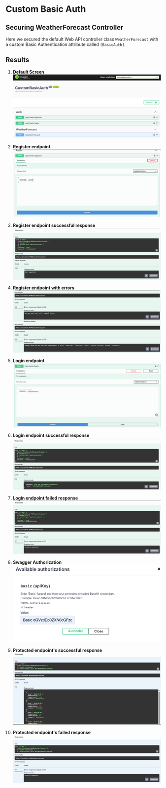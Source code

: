 # Custom Basic Auth 

## Securing WeatherForecast Controller
Here we secured the default Web API controller class `WeatherForecast` with a custom Basic Authentication attribute called `[BasicAuth]`.

## Results
1. **Default Screen**
![Image 1](Images/Image-1.png)

2. **Register endpoint**
![Image 2](Images/Image-2.png)

3. **Register endpoint successful response**
![Image 3](Images/Image-3.png)

4. **Register endpoint with errors**
![Image 10](Images/Image-10.png)
![Image 11](Images/Image-11.png)

4. **Login endpoint**
![Image 4](Images/Image-4.png)

5. **Login endpoint successful response**
![Image 5](Images/Image-5.png)

6. **Login endpoint failed response**
![Image 6](Images/Image-6.png)

7. **Swagger Authorization**
![Image 7](Images/Image-7.png)

8. **Protected endpoint's successful response**
![Image 8](Images/Image-8.png)

9. **Protected endpoint's failed response**
![Image 9](Images/Image-9.png)